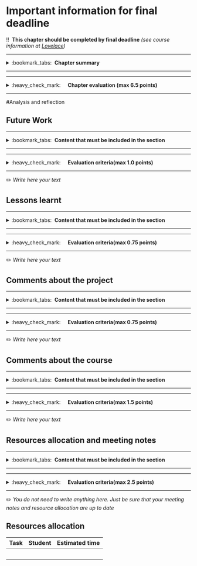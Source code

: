 # Important information for final deadline

:bangbang:&nbsp;&nbsp;**This chapter should be completed by final deadline** *(see course information at [Lovelace](http://lovelace.oulu.fi))*

---
<details>
<summary>
:bookmark_tabs:&nbsp;&nbsp;<strong>Chapter summary</strong>
</summary>

<bloquote>
In this section we would like that you reflect about the work you have done during the course.
<h3>SECTION GOALS:</h3>
<ul>
	<li>Reflect about own learning</li>
	<li>Feedback on course instruction</li>
</ul>


</bloquote>

</details>

---

---
<details>
<summary>
:heavy_check_mark:&nbsp;&nbsp;&nbsp;&nbsp; <strong>Chapter evaluation (max 6.5 points)</strong>
</summary>

<bloquote>
You can get a maximum of 6.5 points after completing this chapter. More detailed evaluation is provided after each heading.
</bloquote>

</details>

---

#Analysis and reflection

## Future Work

---
<details>
<summary>
:bookmark_tabs:&nbsp;&nbsp;<strong>Content that must be included in the section</strong>
</summary>

<bloquote>
Explain how you would improve your RESTful API and your client application. Try to develop the ideas, and explain why each improvement is needed

</bloquote>

</details>

---

---
<details>
<summary>
:heavy_check_mark:&nbsp;&nbsp;&nbsp;&nbsp; <strong>Evaluation criteria(max 1.0 points)</strong>
</summary>

<bloquote>
<ul>
	<li>Future work is provided and carefully thought out: <strong>1.0</strong></li>
</ul>
</bloquote>

</details>

---

:pencil2: *Write here your text*

## Lessons learnt

---
<details>
<summary>
:bookmark_tabs:&nbsp;&nbsp;<strong>Content that must be included in the section</strong>
</summary>

<bloquote>
Discuss in this section the things that you would have done differently if you started the project after this course ends.

</bloquote>

</details>

---

---
<details>
<summary>
:heavy_check_mark:&nbsp;&nbsp;&nbsp;&nbsp; <strong>Evaluation criteria(max 0.75 points)</strong>
</summary>

<bloquote>
<ul>
	<li>A short reflective description of what was learned while working on the project <strong>0.75</strong></li>
</ul>
</bloquote>

</details>

---

:pencil2: *Write here your text*

## Comments about the project

---
<details>
<summary>
:bookmark_tabs:&nbsp;&nbsp;<strong>Content that must be included in the section</strong>
</summary>

<bloquote>
Comment where you encountered the main difficulties while doing your project work. Discuss about the easiest/most difficult parts of the project. Provide convincing statements.

</bloquote>

</details>

---

---
<details>
<summary>
:heavy_check_mark:&nbsp;&nbsp;&nbsp;&nbsp; <strong>Evaluation criteria(max 0.75 points)</strong>
</summary>

<bloquote>
<ul>
	<li>A short reflective description of the easiest/most difficults parts of the projects <strong>0.75</strong></li>
</ul>
</bloquote>

</details>

---

:pencil2: *Write here your text*

## Comments about the course

---
<details>
<summary>
:bookmark_tabs:&nbsp;&nbsp;<strong>Content that must be included in the section</strong>
</summary>

<bloquote>
Make sincere comments about the course. How this course could be improved? What should be changed? What should not be changed?


</bloquote>

</details>

---

---
<details>
<summary>
:heavy_check_mark:&nbsp;&nbsp;&nbsp;&nbsp; <strong>Evaluation criteria(max 1.5 points)</strong>
</summary>

<bloquote>
<ul>
	<li>Useful course feedback - what we should change, what we should keep: <strong>1.5</strong></li>
</ul>
</bloquote>

</details>

---

:pencil2: *Write here your text*

## Resources allocation and meeting notes
---
<details>
<summary>
:bookmark_tabs:&nbsp;&nbsp;<strong>Content that must be included in the section</strong>
</summary>

<bloquote>
This section should not contain anything. Just be sure that meeting notes and resource allocation are up to date
</bloquote>

</details>

---

---
<details>
<summary>
:heavy_check_mark:&nbsp;&nbsp;&nbsp;&nbsp; <strong>Evaluation criteria(max 2.5 points)</strong>
</summary>

<bloquote>
<ul>
	<li>Resource allocation was filled for all deadlines: <strong>1.0</strong></li>
	<li>Good meeting notes were taken during each meeting <strong>1.5</strong></li>
</ul>
</bloquote>

</details>

---

:pencil2: *You do not need to write anything here. Just be sure that your meeting notes and resource allocation are up to date*

## Resources allocation
|**Task** | **Student**|**Estimated time**|
|:------: |:----------:|:----------------:|
|||| 
|||| 
|||| 
|||| 
|||| 